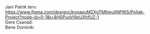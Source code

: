 Jani Patrik terv: https://www.figma.com/design/JkvpapuM2XgTM6wulINPWS/Pollak-Project?node-id=0-1&t=8H0PuoVi9xUXhfUZ-1 \
Gere Csanád: \
Bene Dominik: 
